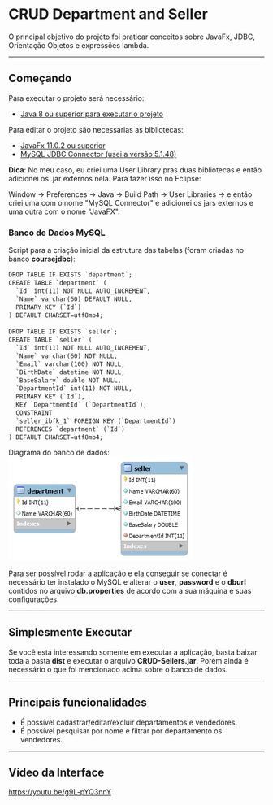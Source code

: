 # CRUD Department and Seller

O principal objetivo do projeto foi praticar conceitos sobre JavaFx, JDBC, Orientação Objetos e expressões lambda.

- - - - 

## Começando ##
Para executar o projeto será necessário:
* [Java 8 ou superior para executar o projeto](https://www.oracle.com/java/technologies/javase-downloads.html)

  
Para editar o projeto são necessárias as bibliotecas:
* [JavaFx 11.0.2 ou superior](https://gluonhq.com/products/javafx/)
* [MySQL JDBC Connector (usei a versão 5.1.48)](https://dev.mysql.com/downloads/connector/j/)

**Dica**: No meu caso, eu criei uma User Library pras duas bibliotecas e então adicionei os .jar externos nela. Para fazer isso no Eclipse:

Window -> Preferences -> Java -> Build Path -> User Libraries -> e então criei uma com o nome "MySQL Connector" e adicionei os jars externos e uma outra com o nome "JavaFX".

### Banco de Dados MySQL ###
Script para a criação inicial da estrutura das tabelas (foram criadas no banco **coursejdbc**):

```
DROP TABLE IF EXISTS `department`;
CREATE TABLE `department` (
  `Id` int(11) NOT NULL AUTO_INCREMENT,
  `Name` varchar(60) DEFAULT NULL,
  PRIMARY KEY (`Id`)
) DEFAULT CHARSET=utf8mb4;

DROP TABLE IF EXISTS `seller`;
CREATE TABLE `seller` (
  `Id` int(11) NOT NULL AUTO_INCREMENT,
  `Name` varchar(60) NOT NULL,
  `Email` varchar(100) NOT NULL,
  `BirthDate` datetime NOT NULL,
  `BaseSalary` double NOT NULL,
  `DepartmentId` int(11) NOT NULL,
  PRIMARY KEY (`Id`),
  KEY `DepartmentId` (`DepartmentId`),
  CONSTRAINT
  `seller_ibfk_1` FOREIGN KEY (`DepartmentId`)
  REFERENCES `department` (`Id`)
) DEFAULT CHARSET=utf8mb4;
```
Diagrama do banco de dados:
 ![Diagrama banco de dados](img-previews/DBmodel.png)

Para ser possível rodar a aplicação e ela conseguir se conectar é necessário ter instalado o MySQL e alterar o **user**, **password** e o **dburl** contidos no arquivo **db.properties** de acordo com a sua máquina e suas configurações.

- - - -

## Simplesmente Executar ##
Se você está interessando somente em executar a aplicação, basta baixar toda a pasta **dist** e executar o arquivo **CRUD-Sellers.jar**. Porém ainda é necessário o que foi mencionado acima sobre o banco de dados.

- - - - 

## Principais funcionalidades ##

* É possível cadastrar/editar/excluir departamentos e vendedores.
* É possível pesquisar por nome e filtrar por departamento os vendedores.

- - - -
 
 ## Vídeo da Interface ##
 
 https://youtu.be/g9L-pYQ3nnY
